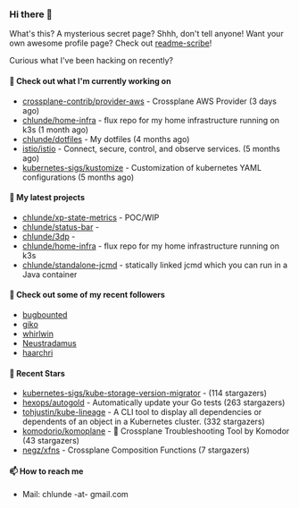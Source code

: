 ### Hi there 👋

What's this? A mysterious secret page? Shhh, don't tell anyone!
Want your own awesome profile page? Check out [readme-scribe](https://github.com/muesli/readme-scribe)!

Curious what I've been hacking on recently?

#### 👷 Check out what I'm currently working on

- [crossplane-contrib/provider-aws](https://github.com/crossplane-contrib/provider-aws) - Crossplane AWS Provider (3 days ago)
- [chlunde/home-infra](https://github.com/chlunde/home-infra) - flux repo for my home infrastructure running on k3s  (1 month ago)
- [chlunde/dotfiles](https://github.com/chlunde/dotfiles) - My dotfiles (4 months ago)
- [istio/istio](https://github.com/istio/istio) - Connect, secure, control, and observe services. (5 months ago)
- [kubernetes-sigs/kustomize](https://github.com/kubernetes-sigs/kustomize) - Customization of kubernetes YAML configurations (5 months ago)

#### 🌱 My latest projects

- [chlunde/xp-state-metrics](https://github.com/chlunde/xp-state-metrics) - POC/WIP
- [chlunde/status-bar](https://github.com/chlunde/status-bar) - 
- [chlunde/3dp](https://github.com/chlunde/3dp) - 
- [chlunde/home-infra](https://github.com/chlunde/home-infra) - flux repo for my home infrastructure running on k3s 
- [chlunde/standalone-jcmd](https://github.com/chlunde/standalone-jcmd) - statically linked jcmd which you can run in a Java container



#### 👯 Check out some of my recent followers

- [bugbounted](https://github.com/bugbounted)
- [giko](https://github.com/giko)
- [whirlwin](https://github.com/whirlwin)
- [Neustradamus](https://github.com/Neustradamus)
- [haarchri](https://github.com/haarchri)

#### 🌟 Recent Stars

- [kubernetes-sigs/kube-storage-version-migrator](https://github.com/kubernetes-sigs/kube-storage-version-migrator) -  (114 stargazers)
- [hexops/autogold](https://github.com/hexops/autogold) - Automatically update your Go tests (263 stargazers)
- [tohjustin/kube-lineage](https://github.com/tohjustin/kube-lineage) - A CLI tool to display all dependencies or dependents of an object in a Kubernetes cluster. (332 stargazers)
- [komodorio/komoplane](https://github.com/komodorio/komoplane) - 🍨 Crossplane Troubleshooting Tool by Komodor (43 stargazers)
- [negz/xfns](https://github.com/negz/xfns) - Crossplane Composition Functions (7 stargazers)

#### 📫 How to reach me

- Mail: chlunde -at- gmail.com
